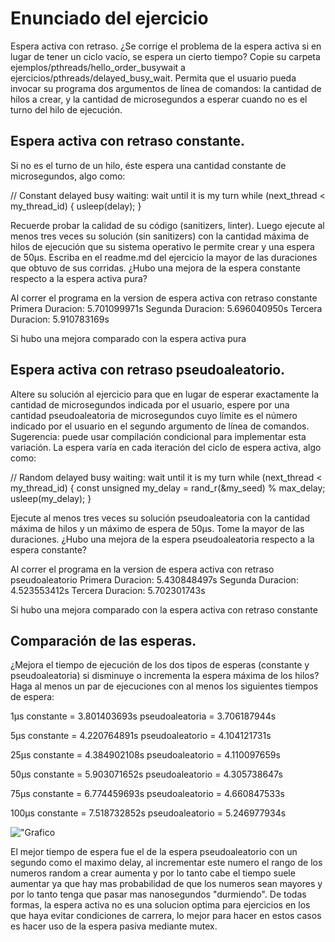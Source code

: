 # Enunciado del ejercicio
Espera activa con retraso. ¿Se corrige el problema de la espera activa si en lugar de tener un ciclo vacío, se espera un cierto tiempo? Copie su carpeta ejemplos/pthreads/hello_order_busywait a ejercicios/pthreads/delayed_busy_wait. Permita que el usuario pueda invocar su programa dos argumentos de línea de comandos: la cantidad de hilos a crear, y la cantidad de microsegundos a esperar cuando no es el turno del hilo de ejecución.

## Espera activa con retraso constante. 
Si no es el turno de un hilo, éste espera una cantidad constante de microsegundos, algo como:

// Constant delayed busy waiting: wait until it is my turn
while (next_thread < my_thread_id) {
  usleep(delay);
}

Recuerde probar la calidad de su código (sanitizers, linter). Luego ejecute al menos tres veces su solución (sin sanitizers) con la cantidad máxima de hilos de ejecución que su sistema operativo le permite crear y una espera de 50µs. Escriba en el readme.md del ejercicio la mayor de las duraciones que obtuvo de sus corridas. ¿Hubo una mejora de la espera constante respecto a la espera activa pura?

Al correr el programa en la version de espera activa con retraso constante 
Primera Duracion: 5.701099971s
Segunda Duracion: 5.696040950s
Tercera Duracion: 5.910783169s

Si hubo una mejora comparado con la espera activa pura


## Espera activa con retraso pseudoaleatorio. 
Altere su solución al ejercicio para que en lugar de esperar exactamente la cantidad de microsegundos indicada por el usuario, espere por una cantidad pseudoaleatoria de microsegundos cuyo límite es el número indicado por el usuario en el segundo argumento de línea de comandos. Sugerencia: puede usar compilación condicional para implementar esta variación. La espera varía en cada iteración del ciclo de espera activa, algo como:

// Random delayed busy waiting: wait until it is my turn
while (next_thread < my_thread_id) {
	const unsigned my_delay = rand_r(&my_seed) % max_delay;
  usleep(my_delay);
}

Ejecute al menos tres veces su solución pseudoaleatoria con la cantidad máxima de hilos y un máximo de espera de 50µs. Tome la mayor de las duraciones. ¿Hubo una mejora de la espera pseudoaleatoria respecto a la espera constante?

Al correr el programa en la version de espera activa con retraso pseudoaleatorio
Primera Duracion: 5.430848497s
Segunda Duracion: 4.523553412s
Tercera Duracion: 5.702301743s

Si hubo una mejora comparado con la espera activa con retraso constante



## Comparación de las esperas. 
¿Mejora el tiempo de ejecución de los dos tipos de esperas (constante y pseudoaleatoria) si disminuye o incrementa la espera máxima de los hilos? Haga al menos un par de ejecuciones con al menos los siguientes tiempos de espera:

1µs
constante = 3.801403693s
pseudoaleatoria = 3.706187944s

5µs
constante = 4.220764891s
pseudoaleatorio = 4.104121731s

25µs
constante = 4.384902108s
pseudoaleatorio = 4.110097659s

50µs
constante = 5.903071652s
pseudoaleatorio = 4.305738647s

75µs
constante = 6.774459693s
pseudoaleatorio = 4.660847533s

100µs
constante = 7.518732852s
pseudoaleatorio = 5.246977934s

!["Grafico](/desing/grafico.jpg)

El mejor tiempo de espera fue el de la espera pseudoaleatorio con un segundo como el maximo delay, al incrementar este numero el rango de los numeros random a crear aumenta y por lo tanto cabe el tiempo suele aumentar ya que hay mas probabilidad de que los numeros sean mayores y por lo tanto tenga que pasar mas nanosegundos "durmiendo". De todas formas, la espera activa no es una solucion optima para ejercicios en los que haya evitar condiciones de carrera, lo mejor para hacer en estos casos es hacer uso de la espera pasiva mediante mutex.

